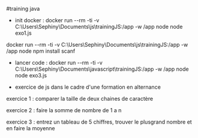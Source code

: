 #training java

- init docker :
docker run --rm -ti -v C:\Users\Sephiny\Documents\js\trainingJS:/app -w /app node node exo1.js

docker run --rm -ti -v C:\Users\Sephiny\Documents\js\trainingJS:/app -w /app node npm install scanf

- lancer code :
docker run --rm -ti -v C:\Users\Sephiny\Documents\javascript\trainingJS:/app -w /app node node exo3.js

 - exercice de js dans le cadre d'une formation en alternance

exercice 1 : comparer la taille de deux chaines de caractère

exercice 2 : faire la somme de nombre de 1 a n 

exercice 3 : entrez un tableau de 5 chiffres, trouver le plusgrand nombre et en faire la moyenne